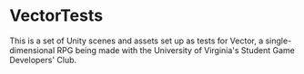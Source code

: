 # VectorTests
This is a set of Unity scenes and assets set up as tests for Vector, a single-dimensional RPG being made with the
University of Virginia's Student Game Developers' Club.
